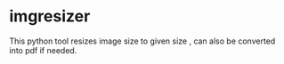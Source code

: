 # imgresizer
This python tool resizes image size to given size , can also be converted into pdf if needed.
